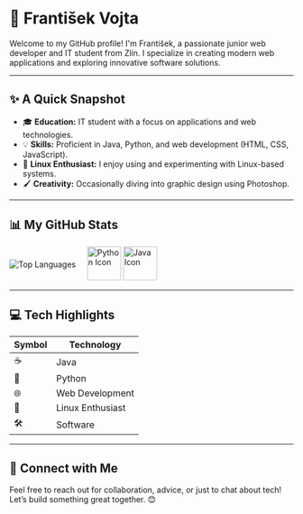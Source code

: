 # 👋 František Vojta

Welcome to my GitHub profile! I'm František, a passionate junior web developer and IT student from Zlín. I specialize in creating modern web applications and exploring innovative software solutions.

---

## ✨ A Quick Snapshot

- 🎓 **Education:** IT student with a focus on applications and web technologies.
- 💡 **Skills:** Proficient in Java, Python, and web development (HTML, CSS, JavaScript).
- 🐧 **Linux Enthusiast:** I enjoy using and experimenting with Linux-based systems.
- 🖌️ **Creativity:** Occasionally diving into graphic design using Photoshop.

---

## 📊 My GitHub Stats

<div style="display: flex; align-items: center; gap: 20px;">
  <img src="https://github-readme-stats.vercel.app/api/top-langs/?username=frantisek-vojta&langs_count=4&layout=compact&theme=dark&exclude_repo=starbucks-vojta,animacce-JS" alt="Top Languages" />
  <div>
    <img src="https://techstack-generator.vercel.app/python-icon.svg" alt="Python Icon" width="60" height="60">
    <img src="https://techstack-generator.vercel.app/java-icon.svg" alt="Java Icon" width="60" height="60">
  </div>
</div>

---

## 💻 Tech Highlights

| Symbol | Technology       |
|--------|------------------|
| ☕     | Java             |
| 🐍     | Python           |
| 🌐     | Web Development  |
| 🐧     | Linux Enthusiast |
| 🛠️     | Software         |

---

## 🤝 Connect with Me

Feel free to reach out for collaboration, advice, or just to chat about tech! Let’s build something great together. 😊
